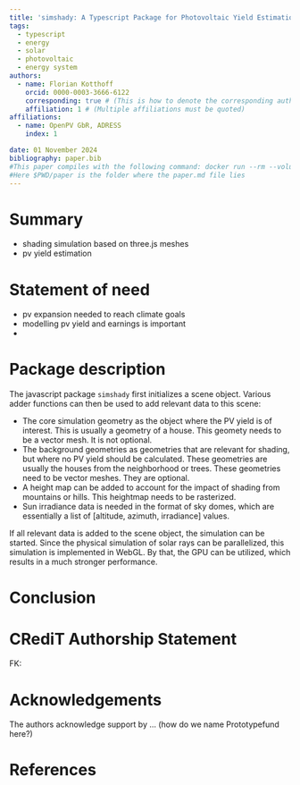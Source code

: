```yaml
---
title: 'simshady: A Typescript Package for Photovoltaic Yield Estimation Based on 3D Meshes'
tags:
  - typescript
  - energy
  - solar
  - photovoltaic
  - energy system
authors:
  - name: Florian Kotthoff
    orcid: 0000-0003-3666-6122
    corresponding: true # (This is how to denote the corresponding author)
    affiliation: 1 # (Multiple affiliations must be quoted)
affiliations:
  - name: OpenPV GbR, ADRESS
    index: 1

date: 01 November 2024
bibliography: paper.bib
#This paper compiles with the following command: docker run --rm --volume $PWD/paper:/data --user $(id -u):$(id -g) --env JOURNAL=joss openjournals/inara
#Here $PWD/paper is the folder where the paper.md file lies
---
```


# Summary

- shading simulation based on three.js meshes
- pv yield estimation

# Statement of need

- pv expansion needed to reach climate goals
- modelling pv yield and earnings is important
- 

# Package description
The javascript package `simshady` first initializes a scene object. Various adder functions can then be used to add relevant data to this scene: 
* The core simulation geometry as the object where the PV yield is of interest. This is usually a geometry of a house. This geomety needs to be a vector mesh. It is not optional.
* The background geometries as geometries that are relevant for shading, but where no PV yield should be calculated. These geometries are usually the houses from the neighborhood or trees. These geometries need to be vector meshes. They are optional.
* A height map can be added to account for the impact of shading from mountains or hills. This heightmap needs to be rasterized.
* Sun irradiance data is needed in the format of sky domes, which are essentially a list of [altitude, azimuth, irradiance] values.

If all relevant data is added to the scene object, the simulation can be started. Since the physical simulation of solar rays can be parallelized, this simulation is implemented in WebGL. By that, the GPU can be utilized, which results in a much stronger performance.
# Conclusion

# CRediT Authorship Statement

FK:

# Acknowledgements

The authors acknowledge support by ... (how do we name Prototypefund here?)

# References
